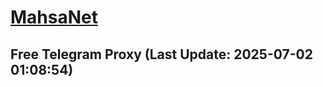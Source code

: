 
# [MahsaNet](https://t.me/mahsa_net)
## Free Telegram Proxy (Last Update: 2025-07-02 01:08:54)

    